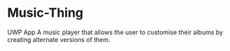 # Music-Thing
UWP App
A music player that allows the user to customise their albums by creating alternate versions of them.
